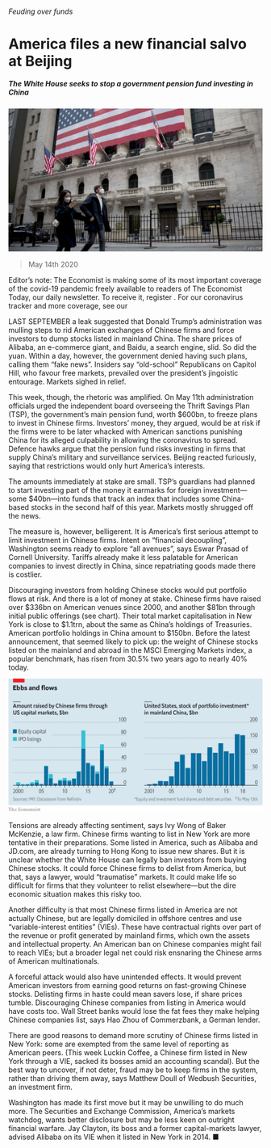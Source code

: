 ###### Feuding over funds

# America files a new financial salvo at Beijing 

##### The White House seeks to stop a government pension fund investing in China 

![image](images/20200516_FNP501.jpg) 

> May 14th 2020 

Editor’s note: The Economist is making some of its most important coverage of the covid-19 pandemic freely available to readers of The Economist Today, our daily newsletter. To receive it, register . For our coronavirus tracker and more coverage, see our 

LAST SEPTEMBER a leak suggested that Donald Trump’s administration was mulling steps to rid American exchanges of Chinese firms and force investors to dump stocks listed in mainland China. The share prices of Alibaba, an e-commerce giant, and Baidu, a search engine, slid. So did the yuan. Within a day, however, the government denied having such plans, calling them “fake news”. Insiders say “old-school” Republicans on Capitol Hill, who favour free markets, prevailed over the president’s jingoistic entourage. Markets sighed in relief.

This week, though, the rhetoric was amplified. On May 11th administration officials urged the independent board overseeing the Thrift Savings Plan (TSP), the government’s main pension fund, worth $600bn, to freeze plans to invest in Chinese firms. Investors’ money, they argued, would be at risk if the firms were to be later whacked with American sanctions punishing China for its alleged culpability in allowing the coronavirus to spread. Defence hawks argue that the pension fund risks investing in firms that supply China’s military and surveillance services. Beijing reacted furiously, saying that restrictions would only hurt America’s interests.


The amounts immediately at stake are small. TSP’s guardians had planned to start investing part of the money it earmarks for foreign investment—some $40bn—into funds that track an index that includes some China-based stocks in the second half of this year. Markets mostly shrugged off the news.

The measure is, however, belligerent. It is America’s first serious attempt to limit investment in Chinese firms. Intent on “financial decoupling”, Washington seems ready to explore “all avenues”, says Eswar Prasad of Cornell University. Tariffs already make it less palatable for American companies to invest directly in China, since repatriating goods made there is costlier.

Discouraging investors from holding Chinese stocks would put portfolio flows at risk. And there is a lot of money at stake. Chinese firms have raised over $336bn on American venues since 2000, and another $81bn through initial public offerings (see chart). Their total market capitalisation in New York is close to $1.1trn, about the same as China’s holdings of Treasuries. American portfolio holdings in China amount to $150bn. Before the latest announcement, that seemed likely to pick up: the weight of Chinese stocks listed on the mainland and abroad in the MSCI Emerging Markets index, a popular benchmark, has risen from 30.5% two years ago to nearly 40% today.

![image](images/20200516_FNC604.png) 


Tensions are already affecting sentiment, says Ivy Wong of Baker McKenzie, a law firm. Chinese firms wanting to list in New York are more tentative in their preparations. Some listed in America, such as Alibaba and JD.com, are already turning to Hong Kong to issue new shares. But it is unclear whether the White House can legally ban investors from buying Chinese stocks. It could force Chinese firms to delist from America, but that, says a lawyer, would “traumatise” markets. It could make life so difficult for firms that they volunteer to relist elsewhere—but the dire economic situation makes this risky too.

Another difficulty is that most Chinese firms listed in America are not actually Chinese, but are legally domiciled in offshore centres and use “variable-interest entities” (VIEs). These have contractual rights over part of the revenue or profit generated by mainland firms, which own the assets and intellectual property. An American ban on Chinese companies might fail to reach VIEs; but a broader legal net could risk ensnaring the Chinese arms of American multinationals.

A forceful attack would also have unintended effects. It would prevent American investors from earning good returns on fast-growing Chinese stocks. Delisting firms in haste could mean savers lose, if share prices tumble. Discouraging Chinese companies from listing in America would have costs too. Wall Street banks would lose the fat fees they make helping Chinese companies list, says Hao Zhou of Commerzbank, a German lender.

There are good reasons to demand more scrutiny of Chinese firms listed in New York: some are exempted from the same level of reporting as American peers. (This week Luckin Coffee, a Chinese firm listed in New York through a VIE, sacked its bosses amid an accounting scandal). But the best way to uncover, if not deter, fraud may be to keep firms in the system, rather than driving them away, says Matthew Doull of Wedbush Securities, an investment firm.

Washington has made its first move but it may be unwilling to do much more. The Securities and Exchange Commission, America’s markets watchdog, wants better disclosure but may be less keen on outright financial warfare. Jay Clayton, its boss and a former capital-markets lawyer, advised Alibaba on its VIE when it listed in New York in 2014. ■

